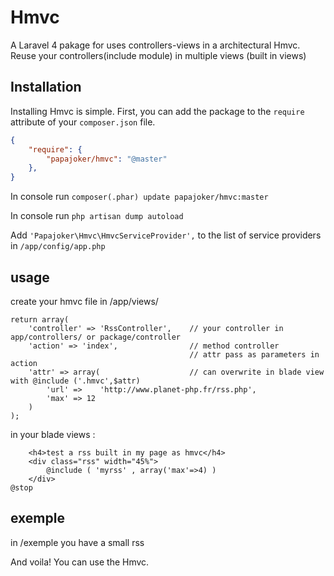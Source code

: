 # Hmvc

A Laravel 4 pakage for uses controllers-views in a  architectural Hmvc. 
Reuse your controllers(include module) in multiple views (built in views)

## Installation

Installing Hmvc is simple. First, you can add the package to the `require` attribute of your `composer.json` file.

```json
{
    "require": {
        "papajoker/hmvc": "@master"
    },
}
```

In console run `composer(.phar) update papajoker/hmvc:master`

In console run `php artisan dump autoload`

Add `'Papajoker\Hmvc\HmvcServiceProvider',` to the list of service providers in `/app/config/app.php`



## usage

create your hmvc file in /app/views/

```<?php // app/view/myrss.hmvc
return array(
	'controller' => 'RssController', 	// your controller in app/controllers/ or package/controller
	'action' => 'index',				// method controller
										// attr pass as parameters in action
	'attr' => array( 					// can overwrite in blade view with @include ('.hmvc',$attr)
		'url' =>    'http://www.planet-php.fr/rss.php',
		'max' => 12
	)
);
```

in your blade views :
```@section('content')
	<h4>test a rss built in my page as hmvc</h4>
	<div class="rss" width="45%">
		@include ( 'myrss' , array('max'=>4) )
	</div>
@stop
```

## exemple
 in /exemple you have a small rss

And voila! You can use the Hmvc.


